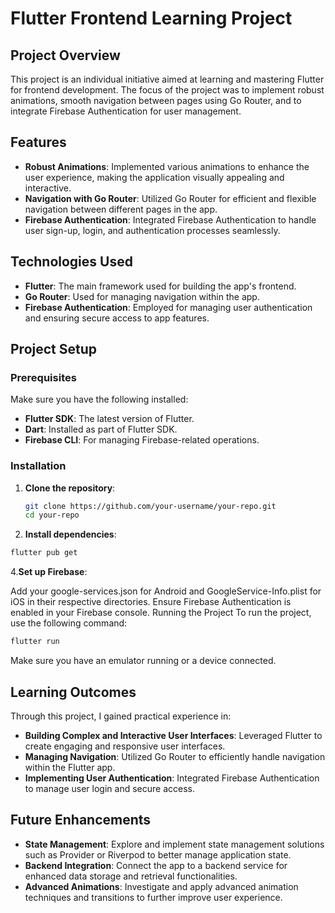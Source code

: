 # Flutter Frontend Learning Project

## Project Overview

This project is an individual initiative aimed at learning and mastering Flutter for frontend development. The focus of the project was to implement robust animations, smooth navigation between pages using Go Router, and to integrate Firebase Authentication for user management.

## Features

- **Robust Animations**: Implemented various animations to enhance the user experience, making the application visually appealing and interactive.
- **Navigation with Go Router**: Utilized Go Router for efficient and flexible navigation between different pages in the app.
- **Firebase Authentication**: Integrated Firebase Authentication to handle user sign-up, login, and authentication processes seamlessly.

## Technologies Used

- **Flutter**: The main framework used for building the app's frontend.
- **Go Router**: Used for managing navigation within the app.
- **Firebase Authentication**: Employed for managing user authentication and ensuring secure access to app features.

## Project Setup

### Prerequisites

Make sure you have the following installed:

- **Flutter SDK**: The latest version of Flutter.
- **Dart**: Installed as part of Flutter SDK.
- **Firebase CLI**: For managing Firebase-related operations.

### Installation

1. **Clone the repository**:
   ```bash
   git clone https://github.com/your-username/your-repo.git
   cd your-repo
   ```

2. **Install dependencies**:

```bash
flutter pub get
```
4.**Set up Firebase**:

Add your google-services.json for Android and GoogleService-Info.plist for iOS in their respective directories.
Ensure Firebase Authentication is enabled in your Firebase console.
Running the Project
To run the project, use the following command:

```bash
flutter run
```
Make sure you have an emulator running or a device connected.
## Learning Outcomes

Through this project, I gained practical experience in:

- **Building Complex and Interactive User Interfaces**: Leveraged Flutter to create engaging and responsive user interfaces.
- **Managing Navigation**: Utilized Go Router to efficiently handle navigation within the Flutter app.
- **Implementing User Authentication**: Integrated Firebase Authentication to manage user login and secure access.

## Future Enhancements

- **State Management**: Explore and implement state management solutions such as Provider or Riverpod to better manage application state.
- **Backend Integration**: Connect the app to a backend service for enhanced data storage and retrieval functionalities.
- **Advanced Animations**: Investigate and apply advanced animation techniques and transitions to further improve user experience.

